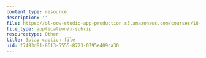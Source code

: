 ```yaml
---
content_type: resource
description: ''
file: https://ol-ocw-studio-app-production.s3.amazonaws.com/courses/18-01sc-single-variable-calculus-fall-2010/f7493d818613555587230795e409ca30_XRkgBWbWvg4.vtt
file_type: application/x-subrip
resourcetype: Other
title: 3play caption file
uid: f7493d81-8613-5555-8723-0795e409ca30
---
```

